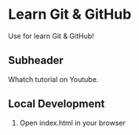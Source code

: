 # Learn Git & GitHub

Use for learn Git & GitHub!

## Subheader

Whatch tutorial on Youtube.

## Local Development

1. Open index.html in your browser